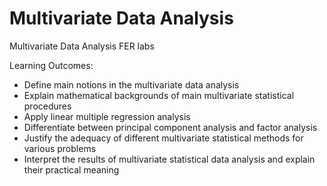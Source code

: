 # Multivariate Data Analysis
Multivariate Data Analysis FER labs

Learning Outcomes:
- Define main notions in the multivariate data analysis
- Explain mathematical backgrounds of main multivariate statistical procedures
- Apply linear multiple regression analysis
- Differentiate between principal component analysis and factor analysis
- Justify the adequacy of different multivariate statistical methods for various problems
- Interpret the results of multivariate statistical data analysis and explain their practical meaning
